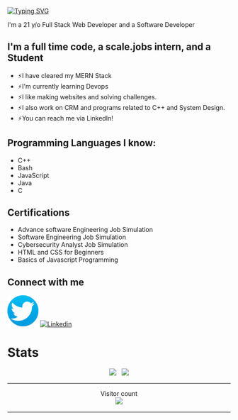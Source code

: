 [![Typing SVG](https://readme-typing-svg.herokuapp.com?color=13D3CB&size=22&vCenter=true&multiline=true&width=397&height=49&lines=Hey+there+%F0%9F%91%8B!+I'm+rira1403github)](https://git.io/typing-svg)

I'm a 21 y/o Full Stack Web Developer and a Software Developer

## I'm a full time code, a scale.jobs intern, and a Student

* ⚡I have cleared my MERN Stack
* ⚡I'm currently learning Devops
* ⚡I like making websites and solving challenges.
* ⚡I also work on CRM and programs related to C++ and System Design.
* ⚡You can reach me via LinkedIn!

## Programming Languages I know:

* C++
* Bash
* JavaScript
* Java
* C

## Certifications 

* Advance software Engineering Job Simulation
* Software Engineering Job Simulation
* Cybersecurity Analyst Job Simulation
* HTML and CSS for Beginners
* Basics of Javascript Programming

## Connect with me

[![Twitter](twitter-logo.png)][Twitter]
[![Linkedin](linkedin-logo.png)][Linkedin]

# Stats 

<p align="center">
  <img src="https://github-readme-stats.vercel.app/api?username=rira1403github&show_icons=true&theme=algolia" /> &nbsp;
  <img src="https://github-readme-streak-stats.herokuapp.com/?user=rira1403github&theme=algolia&show_icons=true" />
<p>
  
---

<p align="center"> 
  Visitor count<br>
  <img src="https://profile-counter.glitch.me/Cipher7/count.svg" />
</p>

---
[Twitter]: https://x.com/rira1403twitt
[Linkedin]: https://www.linkedin.com/in/ritik-raj-41b5a5234/
